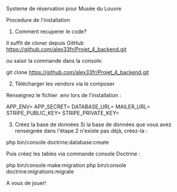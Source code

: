 Systeme de réservation pour Musée du Louvre


Procedure de l'installation
1. Comment recuperer le code?

Il suffit de cloner depuis GitHub
https://github.com/alex33fr/Projet_4_backend.git

ou saisir la commande dans la console:

git clone https://github.com/alex33fr/Projet_4_backend.git

2. Télécharger les vendors via le composer

Renseignez le fichier .env lors de l'installation :

APP_ENV=
APP_SECRET=
DATABASE_URL=
MAILER_URL=
STRIPE_PUBLIC_KEY=
STRIPE_PRIVATE_KEY=

3. Créez la base de données
Si la base de données que vous avez renseignée dans l'étape 2 n'existe pas déjà, créez-la :

php bin/console doctrine:database:create

Puis créez les tables via commande console Doctrine :

php bin/console make:migration
php bin/console doctrine:migrations:migrate


A vous de jouer!